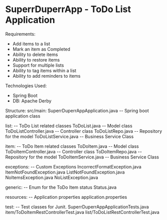 # SuperrDuperrApp - ToDo List Application

Requirements:
- Add items to a list
- Mark an item as Completed
- Ability to delete items
- Ability to restore items
- Support for multiple lists
- Ability to tag items within a list 
- Ability to add reminders to items

Technologies Used:
- Spring Boot
- DB: Apache Derby

Structure:
src/main: 
 SuperrDuperrAppApplication.java 	-- Spring boot application class
 
 list:					-- ToDo List related classes
    ToDoList.java				-- Model class
    ToDoListController.java			-- Controller class
    ToDoListRepo.java				-- Repository for the model
    ToDoListService.java			-- Business Service Class

 item: 					-- ToDo Item related classes
    ToDoItem.java				-- Model class
    ToDoItemController.java     		-- Controller class
    ToDoItemRepo.java           		-- Repository for the model
    ToDoItemService.java        		-- Business Service Class

 exceptions:				-- Custom Exceptions 
    IncorrectFormatException.java
    ItemNotFoundException.java
    ListNotFoundException.java
    NoItemsException.java
    NoListException.java

 generic:				-- Enum for the ToDo Item status
    Status.java

 resources:				-- Application properties
    application.properties

 test:  					-- Test classes for Junit.
    SuperrDuperrAppApplicationTests.java
    item/ToDoItemRestControllerTest.java
    list/ToDoListRestControllerTest.java
